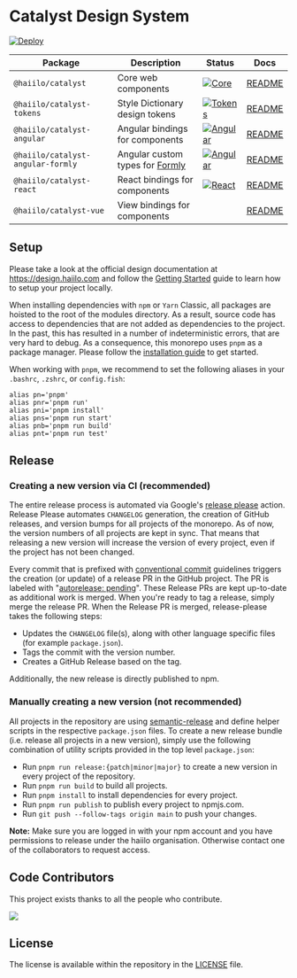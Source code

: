 # Catalyst Design System

[![Deploy](https://github.com/haiilo/catalyst/actions/workflows/deploy.yml/badge.svg)](https://github.com/haiilo/catalyst/actions/workflows/deploy.yml)

| Package | Description | Status | Docs |
| ------- | ----------- | ------ | ---- |
| `@haiilo/catalyst`           | Core web components               | [![Core](https://github.com/haiilo/catalyst/actions/workflows/core.yml/badge.svg)](https://github.com/haiilo/catalyst/actions/workflows/core.yml) | [README](https://github.com/haiilo/catalyst/blob/main/core/README.md) |
| `@haiilo/catalyst-tokens`    | Style Dictionary design tokens    | [![Tokens](https://github.com/haiilo/catalyst/actions/workflows/tokens.yml/badge.svg)](https://github.com/haiilo/catalyst/actions/workflows/tokens.yml) | [README](https://github.com/haiilo/catalyst/blob/main/tokens/README.md) |
| `@haiilo/catalyst-angular`   | Angular bindings for components   | [![Angular](https://github.com/haiilo/catalyst/actions/workflows/angular.yml/badge.svg)](https://github.com/haiilo/catalyst/actions/workflows/angular.yml) | [README](https://github.com/haiilo/catalyst/blob/main/angular/README.md) |
| `@haiilo/catalyst-angular-formly`   | Angular custom types for [Formly](https://formly.dev/)   | [![Angular](https://github.com/haiilo/catalyst/actions/workflows/angular.yml/badge.svg)](https://github.com/haiilo/catalyst/actions/workflows/angular.yml) | [README](https://github.com/haiilo/catalyst/blob/main/angular/README.md) |
| `@haiilo/catalyst-react`     | React bindings for components     | [![React](https://github.com/haiilo/catalyst/actions/workflows/react.yml/badge.svg)](https://github.com/haiilo/catalyst/actions/workflows/react.yml) | [README](https://github.com/haiilo/catalyst/blob/main/react/README.md) |
| `@haiilo/catalyst-vue`       | View bindings for components      |  | [README](https://github.com/haiilo/catalyst/blob/main/vue/README.md) |

## Setup

Please take a look at the official design documentation at
https://design.haiilo.com and follow the [Getting Started](https://design.haiilo.com/7a807c8eb/p/12e811-getting-started)
guide to learn how to setup your project locally.

When installing dependencies with `npm` or `Yarn` Classic, all packages are
hoisted to the root of the modules directory. As a result, source code has
access to dependencies that are not added as dependencies to the project. In the
past, this has resulted in a number of indeterministic errors, that are very
hard to debug. As a consequence, this monorepo uses `pnpm` as a package manager.
Please follow the [installation guide](https://pnpm.io/installation) to get
started.

When working with `pnpm`, we recommend to set the following aliases in your 
`.bashrc`, `.zshrc`, or `config.fish`:

```
alias pn='pnpm'
alias pnr='pnpm run'
alias pni='pnpm install'
alias pns='pnpm run start'
alias pnb='pnpm run build'
alias pnt='pnpm run test'
```

## Release

### Creating a new version via CI (recommended)

The entire release process is automated via Google's [release please](https://github.com/googleapis/release-please) action. Release Please automates `CHANGELOG` generation, the creation of GitHub releases, and version bumps for all projects of the monorepo. As of now, the version numbers of all projects are kept in sync. That means that releasing a new version will increase the version of every project, even if the project has not been changed.

Every commit that is prefixed with [conventional commit](https://www.conventionalcommits.org/en/v1.0.0/) guidelines triggers the creation (or update) of a release PR in the GitHub project. The PR is labeled with "[autorelease: pending](https://github.com/haiilo/catalyst/pulls?q=is%3Apr+is%3Aopen+label%3A%22autorelease%3A+pending%22)". These Release PRs are kept up-to-date as additional work is merged. When you're ready to tag a release, simply merge the release PR. When the Release PR is merged, release-please takes the following steps:

* Updates the `CHANGELOG` file(s), along with other language specific files (for example `package.json`).
* Tags the commit with the version number.
* Creates a GitHub Release based on the tag.

Additionally, the new release is directly published to npm.

### Manually creating a new version (not recommended)

All projects in the repository are using [semantic-release](https://www.npmjs.com/package/semantic-release) and define helper scripts in the respective `package.json` files. To create a new release bundle (i.e. release all projects in a new version), simply use the following combination of utility scripts provided in the top level `package.json`:

* Run `pnpm run release:{patch|minor|major}` to create a new version in every project of the repository.
* Run `pnpm run build` to build all projects.
* Run `pnpm install` to install dependencies for every project.
* Run `pnpm run publish` to publish every project to npmjs.com.
* Run `git push --follow-tags origin main` to push your changes.

**Note:** Make sure you are logged in with your npm account and you have permissions to release under the haiilo organisation. Otherwise contact one of the collaborators to request access.

## Code Contributors

This project exists thanks to all the people who contribute.

<a href="https://github.com/haiilo/catalyst/graphs/contributors">
  <img src="https://contrib.rocks/image?repo=haiilo/catalyst" />
</a>

## License

The license is available within the repository in the
[LICENSE](https://github.com/haiilo/catalyst/blob/main/LICENSE) file.
